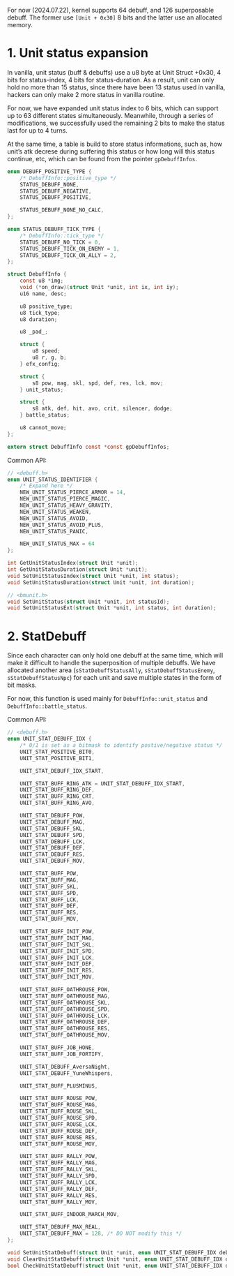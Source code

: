 For now (2024.07.22), kernel supports 64 debuff, and 126 superposable debuff. The former use `[Unit + 0x30]` 8 bits and the latter use an allocated memory.

# 1. Unit status expansion

In vanilla, unit status (buff & debuffs) use a u8 byte at Unit Struct +0x30, 4 bits for status-index, 4 bits for status-duration. As a result, unit can only hold no more than 15 status, since there have been 13 status used in vanilla, hackers can only make 2 more status in vanilla routine.

For now, we have expanded unit status index to 6 bits, which can support up to 63 different states simultaneously. Meanwhile, through a series of modifications, we successfully used the remaining 2 bits to make the status last for up to 4 turns.

At the same time, a table is build to store status informations, such as, how unit’s atk decrese during suffering this status or how long will this status continue, etc, which can be found from the pointer `gpDebuffInfos`.

```c
enum DEBUFF_POSITIVE_TYPE {
    /* DebuffInfo::positive_type */
    STATUS_DEBUFF_NONE,
    STATUS_DEBUFF_NEGATIVE,
    STATUS_DEBUFF_POSITIVE,

    STATUS_DEBUFF_NONE_NO_CALC,
};

enum STATUS_DEBUFF_TICK_TYPE {
    /* DebuffInfo::tick_type */
    STATUS_DEBUFF_NO_TICK = 0,
    STATUS_DEBUFF_TICK_ON_ENEMY = 1,
    STATUS_DEBUFF_TICK_ON_ALLY = 2,
};

struct DebuffInfo {
    const u8 *img;
    void (*on_draw)(struct Unit *unit, int ix, int iy);
    u16 name, desc;

    u8 positive_type;
    u8 tick_type;
    u8 duration;

    u8 _pad_;

    struct {
        u8 speed;
        u8 r, g, b;
    } efx_config;

    struct {
        s8 pow, mag, skl, spd, def, res, lck, mov;
    } unit_status;

    struct {
        s8 atk, def, hit, avo, crit, silencer, dodge;
    } battle_status;

    u8 cannot_move;
};

extern struct DebuffInfo const *const gpDebuffInfos;
```

Common API:
```c
// <debuff.h>
enum UNIT_STATUS_IDENTIFIER {
    /* Expand here */
    NEW_UNIT_STATUS_PIERCE_ARMOR = 14,
    NEW_UNIT_STATUS_PIERCE_MAGIC,
    NEW_UNIT_STATUS_HEAVY_GRAVITY,
    NEW_UNIT_STATUS_WEAKEN,
    NEW_UNIT_STATUS_AVOID,
    NEW_UNIT_STATUS_AVOID_PLUS,
    NEW_UNIT_STATUS_PANIC,

    NEW_UNIT_STATUS_MAX = 64
};

int GetUnitStatusIndex(struct Unit *unit);
int GetUnitStatusDuration(struct Unit *unit);
void SetUnitStatusIndex(struct Unit *unit, int status);
void SetUnitStatusDuration(struct Unit *unit, int duration);

// <bmunit.h>
void SetUnitStatus(struct Unit *unit, int statusId);
void SetUnitStatusExt(struct Unit *unit, int status, int duration);
```

# 2. StatDebuff

Since each character can only hold one debuff at the same time, which will make it difficult to handle the superposition of multiple debuffs. We have allocated another area (`sStatDebuffStatusAlly`, `sStatDebuffStatusEnemy`, `sStatDebuffStatusNpc`) for each unit and save multiple states in the form of bit masks.

For now, this function is used mainly for `DebuffInfo::unit_status` and `DebuffInfo::battle_status`.

Common API:
```c
// <debuff.h>
enum UNIT_STAT_DEBUFF_IDX {
    /* 0/1 is set as a bitmask to identify postive/negative status */
    UNIT_STAT_POSITIVE_BIT0,
    UNIT_STAT_POSITIVE_BIT1,

    UNIT_STAT_DEBUFF_IDX_START,

    UNIT_STAT_BUFF_RING_ATK = UNIT_STAT_DEBUFF_IDX_START,
    UNIT_STAT_BUFF_RING_DEF,
    UNIT_STAT_BUFF_RING_CRT,
    UNIT_STAT_BUFF_RING_AVO,

    UNIT_STAT_DEBUFF_POW,
    UNIT_STAT_DEBUFF_MAG,
    UNIT_STAT_DEBUFF_SKL,
    UNIT_STAT_DEBUFF_SPD,
    UNIT_STAT_DEBUFF_LCK,
    UNIT_STAT_DEBUFF_DEF,
    UNIT_STAT_DEBUFF_RES,
    UNIT_STAT_DEBUFF_MOV,

    UNIT_STAT_BUFF_POW,
    UNIT_STAT_BUFF_MAG,
    UNIT_STAT_BUFF_SKL,
    UNIT_STAT_BUFF_SPD,
    UNIT_STAT_BUFF_LCK,
    UNIT_STAT_BUFF_DEF,
    UNIT_STAT_BUFF_RES,
    UNIT_STAT_BUFF_MOV,

    UNIT_STAT_BUFF_INIT_POW,
    UNIT_STAT_BUFF_INIT_MAG,
    UNIT_STAT_BUFF_INIT_SKL,
    UNIT_STAT_BUFF_INIT_SPD,
    UNIT_STAT_BUFF_INIT_LCK,
    UNIT_STAT_BUFF_INIT_DEF,
    UNIT_STAT_BUFF_INIT_RES,
    UNIT_STAT_BUFF_INIT_MOV,

    UNIT_STAT_BUFF_OATHROUSE_POW,
    UNIT_STAT_BUFF_OATHROUSE_MAG,
    UNIT_STAT_BUFF_OATHROUSE_SKL,
    UNIT_STAT_BUFF_OATHROUSE_SPD,
    UNIT_STAT_BUFF_OATHROUSE_LCK,
    UNIT_STAT_BUFF_OATHROUSE_DEF,
    UNIT_STAT_BUFF_OATHROUSE_RES,
    UNIT_STAT_BUFF_OATHROUSE_MOV,

    UNIT_STAT_BUFF_JOB_HONE,
    UNIT_STAT_BUFF_JOB_FORTIFY,

    UNIT_STAT_DEBUFF_AversaNight,
    UNIT_STAT_DEBUFF_YuneWhispers,

    UNIT_STAT_BUFF_PLUSMINUS,

    UNIT_STAT_BUFF_ROUSE_POW,
    UNIT_STAT_BUFF_ROUSE_MAG,
    UNIT_STAT_BUFF_ROUSE_SKL,
    UNIT_STAT_BUFF_ROUSE_SPD,
    UNIT_STAT_BUFF_ROUSE_LCK,
    UNIT_STAT_BUFF_ROUSE_DEF,
    UNIT_STAT_BUFF_ROUSE_RES,
    UNIT_STAT_BUFF_ROUSE_MOV,

    UNIT_STAT_BUFF_RALLY_POW,
    UNIT_STAT_BUFF_RALLY_MAG,
    UNIT_STAT_BUFF_RALLY_SKL,
    UNIT_STAT_BUFF_RALLY_SPD,
    UNIT_STAT_BUFF_RALLY_LCK,
    UNIT_STAT_BUFF_RALLY_DEF,
    UNIT_STAT_BUFF_RALLY_RES,
    UNIT_STAT_BUFF_RALLY_MOV,

    UNIT_STAT_BUFF_INDOOR_MARCH_MOV,

    UNIT_STAT_DEBUFF_MAX_REAL,
    UNIT_STAT_DEBUFF_MAX = 128, /* DO NOT modify this */
};

void SetUnitStatDebuff(struct Unit *unit, enum UNIT_STAT_DEBUFF_IDX debuff);
void ClearUnitStatDebuff(struct Unit *unit, enum UNIT_STAT_DEBUFF_IDX debuff);
bool CheckUnitStatDebuff(struct Unit *unit, enum UNIT_STAT_DEBUFF_IDX debuff);
```
